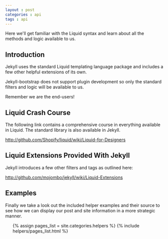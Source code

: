 ```yaml
---
layout : post
categories : api
tags : api
---
```


Here we'll get familiar with the Liquid syntax and learn about all the methods and logic available to us.

## Introduction

Jekyll uses the standard Liquid templating language package and includes a few other helpful extensions of its own.

Jekyll-bootstrap does not support plugin development so only the standard filters and logic will be available to us.

Remember we are the end-users!

## Liquid Crash Course

The following link contains a comprehensive course in everything available in Liquid.
The standard library is also available in Jekyll.

<http://github.com/Shopify/liquid/wiki/Liquid-for-Designers>

## Liquid Extensions Provided With Jekyll

Jekyll introduces a few other filters and tags as outlined here:

<http://github.com/mojombo/jekyll/wiki/Liquid-Extensions>

## Examples

Finally we take a look out the included helper examples and their source to see 
how we can display our post and site information in a more strategic manner.

<ul>
{% assign pages_list = site.categories.helpers %}
{% include helpers/pages_list.html %}
</ul>
